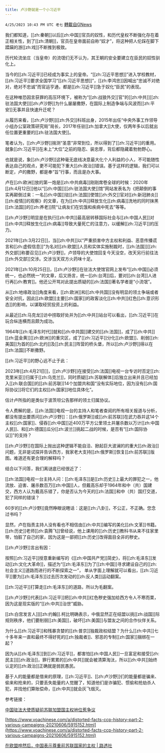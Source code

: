 ```yaml
---
title: 卢沙野就是一个小习近平
---
```

`4/25/2023 10:43 PM UTC 老七` [轉載自GNews](https://gnews.org/articles/1252574)

我们都知道，[[zh:秦朝]]以后[[zh:中国]]官员的奴性，和历代皇权不断强化存在着正相关性，到了[[zh:清朝]]，官员在皇帝面前自称“奴才”，将这种把人伦踩在脚下蹂躏的游[[zh:戏]]不断推到极致。

历代轮流坐庄（当皇帝）的流氓们无不认为，其王朝的安全要建立在臣民的奴性驯化上。

当今的[[zh:习近平]]已经成为事实上的皇帝。“[[zh:习近平思想]]”进入学校教材，[[zh:习近平]]要求全国学习“[[zh:习近平思想]]”，[[zh:李鸿忠]]因喊出“忠诚不对绝对，绝对不忠诚”而官运亨通，都是[[zh:习近平]]急于奴化“臣民”的表现。

在这种唯恐因言获罪的高压环境下，被称为“[[zh:战狼外交]]官”的[[zh:中共]][[zh:驻法国大使]][[zh:卢沙野]]为什么屡屡撒野，在国际上制造争端与风波而[[zh:平安]]无事并且快速升迁呢？

从履历来看，[[zh:卢沙野]][[zh:外交]]科班出身，2015年出任“中央外事工作领导小组办公室政策研究局”局长，2017年任驻[[zh:加拿大]]大使，仅两年多以后就出任位置更重要的[[zh:驻法国大使]]。

笔者认为，[[zh:卢沙野]]揣测“圣意”非常到位，所以得到了[[zh:习近平]]的重用。就象[[zh:习近平]]在未上“大位”之前的隐忍、装忠厚，背后都隐藏着勃勃野心。

也就是说，象[[zh:卢沙野]]这种毫无底线决意最大化个人利益的小人，不可能随性表达自己的观点，更不可能犯下重大[[zh:政治]]错误。基于这样的逻辑，我们可以断定，卢的撒野，都是奉“旨”行事，而且是办大事。

卢在[[zh:欧洲]]放的第一炮是[[zh:中共病毒]]刚刚席卷全球的时候：2020年[[zh:4月12日]]他以“[[zh:中国]][[zh:驻法国大使]]馆”网站发表名为《把颠倒的事实再颠倒过来：一名[[zh:中国]]驻[[zh:法国]]使馆[[zh:外交]]官对[[zh:新冠肺炎]][[zh:疫情]]的观察》的文章，在为[[zh:中共]]释放生化[[zh:病毒]]洗地的同时抹黑[[zh:法国]]的[[zh:养老]]院“让病友们在饥饿和疾病中死去”等等。

[[zh:卢沙野]]明显是在执行[[zh:中共]]最高层转移国际社会与[[zh:中国人民]]对[[zh:中共]]释放生化[[zh:病毒]]导致大量死亡的注意力，以缓解[[zh:习近平]]的压力。

2021年[[zh:3月22日]]，当[[zh:中共]]以“严重损害中方主权和利益、恶意传播谎言和[[zh:虚假信息]]”为名对[[zh:欧盟]]人员和实体实施制裁时，[[zh:法国]][[zh:外交部]]称要召见[[zh:卢沙野]]，卢领导的大使馆回复今天没空，改天另行前往法[[zh:外交部]]交涉。交涉当天双方火药味十足。

2021年[[zh:10月25日]]，[[zh:卢沙野]]在驻法大使馆官网上发布“[[zh:中国]]必须统一，也必然统一”的文章，后又扬言，统一[[zh:台湾]]后，要对[[zh:台湾]]人进行再[[zh:教育]]。他还公开骂对此提出质疑的[[zh:法国]]著名学者是“小流氓”。

  

从[[zh:地缘政治]]角度来看，[[zh:欧洲]]和[[zh:中共国]]没有明显的领土争端或者安全对抗，因此[[zh:欧盟]]主要[[zh:国家]]的政客淡化[[zh:中共]]红色[[zh:意识形态]]的影响，以谋取经贸投资上的利益。

从最近[[zh:马克龙]]访中捞取好处并为[[zh:中共]]站台可以看出，[[zh:习近平]]在玩合纵连横而且颇为成功。

1964年[[zh:毛泽东时代]]就和[[zh:中共国]]建交的[[zh:法国]]，成了[[zh:中共]][[zh:蓝金黄]][[zh:欧洲]]的重灾区，成了[[zh:习近平]]分化[[zh:欧盟]]、削弱[[zh:美国]]为首的[[zh:北约]]及[[zh:民主]]阵营的桥头堡，所以[[zh:卢沙野]]得以在[[zh:法国]]不断撒野。

[[zh:习近平]]的野心远不止于此：

2023年[[zh:4月21日]]，[[zh:卢沙野]]在接受[[zh:法国]]电视一台专访时否定[[zh:克里米亚]]归属于[[zh:乌克兰]]，同时质疑[[zh:苏联解体]]后独立出来并且已经加入[[zh:联合国]]的[[zh:前苏联]]14个加盟共和国“没有实际地位，因为没有[[zh:国际协议]]将它们的主权[[zh:国家]]地位具体化”。

估计卢所指的是类似于波茨坦公告那样的领土归属协议。

令人费解的是，[[zh:法国]]电视一台的主持人和笔者查阅的所有相关报道与分析，都没有提出要质问[[zh:卢沙野]]：[[zh:俄罗斯]]或[[zh:前苏联]]在武力吞并这14个主权[[zh:国家]]、侵吞[[zh:中国]]近400万平方公里领土并屠杀数以万计[[zh:中国人民]]、和[[zh:德国]]瓜分[[zh:波兰]]挑起二战的时候，是否有“[[zh:国际协议]]”的支持？

[[zh:卢沙野]]在国际上抛出这种逻辑不能自洽、掀起巨大波澜的的重大[[zh:政治]]问题，无非是试探并告诉西方，我家老大支持[[zh:俄罗斯]]恢复[[zh:前苏联]]版图。难道还有更合理的解释吗？

结合以下问答，我们离谜底已经很近了：

[[zh:法国]]电视一台主持人问：[[zh:毛泽东]]是[[zh:历史]]上最大的罪犯之一，他流放、迫害、屠杀数百万[[zh:中国]]人，但戴高乐却于1964年和中（共）国建交，西方人认为戴高乐错了，你是否认为今天的[[zh:法国]]和中（共）国打交道，犯了同样的错误？

60岁的[[zh:卢沙野]]竟然睁眼说瞎话：这是[[zh:八卦]]，不公正，不正确。您念过书吗？

显然，卢在指责主持人没有看也不相信由[[zh:中共]]编写的美化[[zh:文革]]书籍。[[zh:历史]]老师[[zh:袁腾飞]]曾经说，他上课用的[[zh:历史]]教科书从来不往家里带，怕脏了自己的家，因为这是一部把[[zh:历史]]改得面目全非的秽史。

[[zh:卢沙野]]言出有因：

按照[[zh:习近平]]授意重新编写的《[[zh:中国共产党]]简史》，将[[zh:毛泽东]]发动[[zh:文化大革命]]，描述为“[[zh:毛泽东]]为了[[zh:中国]]寻求建设自己的[[zh:社会主义]]道路而进行的不断探索之一”， 单从字面上理解就可以看出，[[zh:习近平]]要为[[zh:毛泽东]]过去历次发动的[[zh:反人类]]运动翻案。

[[zh:习近平]]打算走[[zh:毛泽东]]的道路，所以为毛翻案。

[[zh:卢沙野]]代表[[zh:习近平]]把[[zh:中共]]红色秽史强加给西方令人不寒而栗，因为这是现实版的“[[zh:中共]]治世”威胁。

[[zh:白宫发言人]][[zh:约翰]].柯比明确表示，中俄显然正在结盟以挑[[zh:战国]]际规则秩序，他们要削弱[[zh:美国]]，破坏[[zh:美国]]与盟友之间的合作伙伴关系。

为什么[[zh:习近平]]和残暴贪婪的[[zh:普京]]独裁政权结盟？为什么[[zh:中共]]七十多年来一直和最终不得好死的[[zh:独裁者]]、邪恶的专制[[zh:国家]]捆绑在一起？

因为从[[zh:毛泽东]]到[[zh:习近平]]，都害怕[[zh:中国人民]]一旦富足和接受[[zh:民主]][[zh:政治]]，罪行累累的[[zh:中共]]就会被清算淘汰，所以[[zh:中共]]始终认定的[[zh:政治]]正确就是弱民愚民。

基于人的能量都是借来的原理，[[zh:习近平]]、[[zh:卢沙野]]们的能量都是骗来、偷来和抢来的，只要丢失能量的人觉醒了，知道他们是诈骗犯、惯偷和抢劫杀人犯，并找他们算账偿命，[[zh:中共]]就会灰飞烟灭。

参考链接：
  

[中国驻法大使质疑前苏联加盟国主权地位惹争议](http://www.voachinese.com/a/7062612.html)

[https://www.voachinese.com/a/distorted-facts-ccp-history-part-2-various-campaigns-20210606/5915152.html](https://www.voachinese.com/a/distorted-facts-ccp-history-part-2-various-campaigns-20210606/5915152.html)

[在欧盟哗然后，中国表示尊重前苏联国家的主权 | 路透社](https://www.rti.org.tw/news/view/id/2165771)

